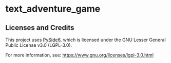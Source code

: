 # text_adventure_game

## Licenses and Credits

This project uses [PySide6](https://doc.qt.io/qtforpython/), which is licensed under the GNU Lesser General Public License v3.0 (LGPL-3.0).

For more information, see: https://www.gnu.org/licenses/lgpl-3.0.html